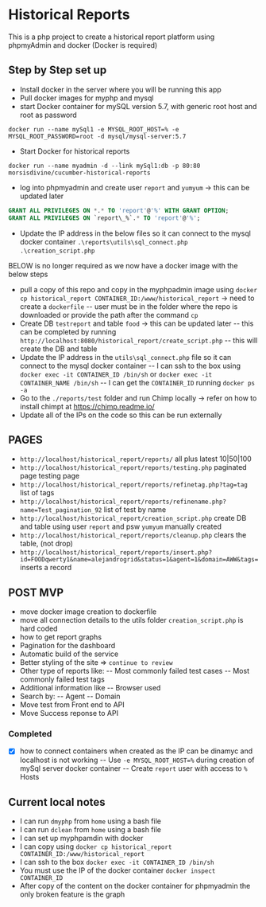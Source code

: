 # Historical Reports

This is a php project to create a historical report platform using phpmyAdmin and docker (Docker is required)

## Step by Step set up

- Install docker in the server where you will be running this app
- Pull docker images for myphp and mysql
- start Docker container for mySQL version 5.7, with generic root host and root as password

`docker run --name mySql1 -e MYSQL_ROOT_HOST=% -e MYSQL_ROOT_PASSWORD=root -d mysql/mysql-server:5.7`

- Start Docker for historical reports

`docker run --name myadmin -d --link mySql1:db -p 80:80 morsisdivine/cucumber-historical-reports`

- log into phpmyadmin and create user `report` and `yumyum` -> this can be updated later
  
```sql
GRANT ALL PRIVILEGES ON *.* TO 'report'@'%' WITH GRANT OPTION;
GRANT ALL PRIVILEGES ON `report\_%`.* TO 'report'@'%';
```

- Update the IP address in the below files so it can connect to the mysql docker container
`.\reports\utils\sql_connect.php`
`.\creation_script.php`

BELOW is no longer required as we now have a docker image with the below steps

- pull a copy of this repo and copy in the myphpadmin image using `docker cp historical_report CONTAINER_ID:/www/historical_report` -> need to create a `dockerfile`
-- user must be in the folder where the repo is downloaded or provide the path after the command `cp`
- Create DB `testreport` and table `food` -> this can be updated later
-- this can be completed by running `http://localhost:8080/historical_report/create_script.php`
-- this will create the DB and table
- Update the IP address in the `utils\sql_connect.php` file so it can connect to the mysql docker container
-- I can ssh to the box using `docker exec -it CONTAINER_ID /bin/sh` or `docker exec -it CONTAINER_NAME /bin/sh`
-- I can get the `CONTAINER_ID` running `docker ps -a`
- Go to the `./reports/test` folder and run Chimp locally -> refer on how to install chimpt at https://chimp.readme.io/
- Update all of the IPs on the code so this can be run externally

## PAGES

- `http://localhost/historical_report/reports/` all plus latest 10|50|100
- `http://localhost/historical_report/reports/testing.php` paginated page testing page
- `http://localhost/historical_report/reports/refinetag.php?tag=tag` list of tags
- `http://localhost/historical_report/reports/refinename.php?name=Test_pagination_92` list of test by name
- `http://localhost/historical_report/creation_script.php` create DB and table using user `report` and psw `yumyum` manually created
- `http://localhost/historical_report/reports/cleanup.php` clears the table, (not drop) 
- `http://localhost/historical_report/reports/insert.php?id=FOODqwerty1&name=alejandrogrid&status=1&agent=1&domain=AWW&tags=` inserts a record

## POST MVP

- move docker image creation to dockerfile
- move all connection details to the utils folder `creation_script.php` is hard coded
- how to get report graphs
- Pagination for the dashboard
- Automatic build of the service
- Better styling of the site => `continue to review`
- Other type of reports like:
-- Most commonly failed test cases
-- Most commonly failed test tags
- Additional information like
-- Browser used
- Search by:
--  Agent
-- Domain
- Move test from Front end to API
- Move Success reponse to API

### Completed

- [x] how to connect containers when created as the IP can be dinamyc and localhost is not working
-- Use `-e MYSQL_ROOT_HOST=%` during creation of mySql server docker container
-- Create `report` user with access to `%` Hosts
  
## Current local notes

- I can run `dmyphp` from `home` using a bash file
- I can run `dclean` from `home` using a bash file
- I can set up myphpamdin with docker
- I can copy using `docker cp historical_report CONTAINER_ID:/www/historical_report`
- I can ssh to the box `docker exec -it CONTAINER_ID /bin/sh`
- You must use the IP of the docker container `docker inspect CONTAINER_ID`
- After copy of the content on the docker container for phpmyadmin the only broken feature is the graph
  